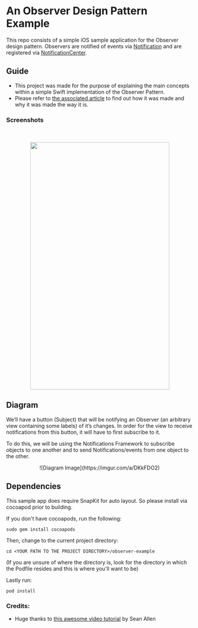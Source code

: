 # An Observer Design Pattern Example
This repo consists of a simple iOS sample application for the Observer design pattern.
Observers are notified of events via [Notification](https://developer.apple.com/documentation/foundation/notification) and are registered via [NotificationCenter](https://developer.apple.com/documentation/foundation/notificationcenter).

## Guide
 * This project was made for the purpose of explaining the main concepts within a simple Swift implementation of the Observer Pattern.
 * Please refer to [the associated article](https://medium.com/@joshmarasigan/the-beacons-are-lit-an-observer-design-pattern-guide-in-swift-8089bf1310cf) to find out how it was made and why it was made the way it is.

### Screenshots

<p align="center"><br><br>
<img src="https://github.com/josh-marasigan/ObserverDesignExample/blob/master/AppExample.gif" width="375" height="667" />
</p>
 
## Diagram

We’ll have a button (Subject) that will be notifying an Observer (an arbitrary view containing some labels) of it’s changes. 
In order for the view to receive notifications from this button, it will have to first subscribe to it.

To do this, we will be using the Notifications Framework to subscribe objects to one another 
and to send Notifications/events from one object to the other.

<p align="center">
![Diagram Image](https://imgur.com/a/DKkFDO2)
</p>
 
## Dependencies
This sample app does require SnapKit for auto layout. So please install via cocoapod prior to building.

If you don't have cocoapods, run the following:

`sudo gem install cocoapods`

Then, change to the current project directory:

`cd <YOUR PATH TO THE PROJECT DIRECTORY>/observer-example`

(If you are unsure of where the directory is, look for the directory in which the Podfile resides and this is where you'll want to be)

Lastly run:

`pod install`

### Credits:
 * Huge thanks to [this awesome video tutorial](https://youtu.be/srqiDnLEocA) by Sean Allen
